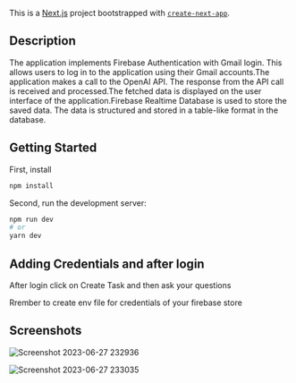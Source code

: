 This is a [Next.js](https://nextjs.org/) project bootstrapped with [`create-next-app`](https://github.com/vercel/next.js/tree/canary/packages/create-next-app).
## Description
The application implements Firebase Authentication with Gmail login.
This allows users to log in to the application using their Gmail accounts.The application makes a call to the OpenAI API. The response from the API call is received and processed.The fetched data is displayed on the user interface of the application.Firebase Realtime Database is used to store the saved data. The data is structured and stored in a table-like format in the database.

## Getting Started
First, install 
```bash
npm install

```
Second, run the development server:

```bash
npm run dev
# or
yarn dev
```

## Adding Credentials and after login

After login click on Create Task and then ask your questions 

Rrember to create env file for credentials of your firebase store

## Screenshots

![Screenshot 2023-06-27 232936](https://github.com/Anubhavdevv/nextfetchData/assets/72249059/f8034f40-44ff-4aeb-ad52-852e58e74999)


![Screenshot 2023-06-27 233035](https://github.com/Anubhavdevv/nextfetchData/assets/72249059/715a6a57-41a0-4e59-a4c1-4f63a78afc3a)

